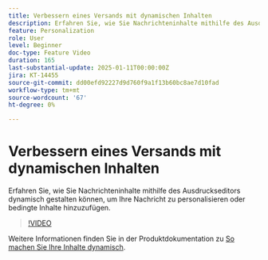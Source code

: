 ```yaml
---
title: Verbessern eines Versands mit dynamischen Inhalten
description: Erfahren Sie, wie Sie Nachrichteninhalte mithilfe des Ausdruckseditors dynamisch gestalten können, um Ihre Nachricht zu personalisieren oder bedingte Inhalte hinzuzufügen.
feature: Personalization
role: User
level: Beginner
doc-type: Feature Video
duration: 165
last-substantial-update: 2025-01-11T00:00:00Z
jira: KT-14455
source-git-commit: dd00efd92227d9d760f9a1f13b60bc8ae7d10fad
workflow-type: tm+mt
source-wordcount: '67'
ht-degree: 0%

---
```



# Verbessern eines Versands mit dynamischen Inhalten

Erfahren Sie, wie Sie Nachrichteninhalte mithilfe des Ausdruckseditors dynamisch gestalten können, um Ihre Nachricht zu personalisieren oder bedingte Inhalte hinzuzufügen.

>[!VIDEO](https://video.tv.adobe.com/v/3425795/?learn=on&enablevpops)

Weitere Informationen finden Sie in der Produktdokumentation zu [So machen Sie Ihre Inhalte dynamisch](https://experienceleague.adobe.com/en/docs/campaign-web/v8/content/dynamic-content/gs-personalization).
